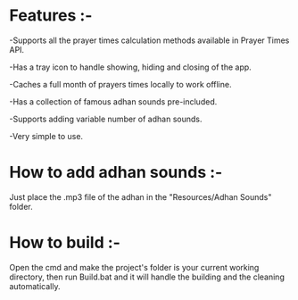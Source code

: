 # Features :-
-Supports all the prayer times calculation methods available in Prayer Times API.

-Has a tray icon to handle showing, hiding and closing of the app.

-Caches a full month of prayers times locally to work offline.

-Has a collection of famous adhan sounds pre-included.

-Supports adding variable number of adhan sounds.

-Very simple to use.


# How to add adhan sounds :-
Just place the .mp3 file of the adhan in the "Resources/Adhan Sounds" folder.

# How to build :-
Open the cmd and make the project's folder is your current working directory, then run Build.bat and it will handle the building and the cleaning automatically.
